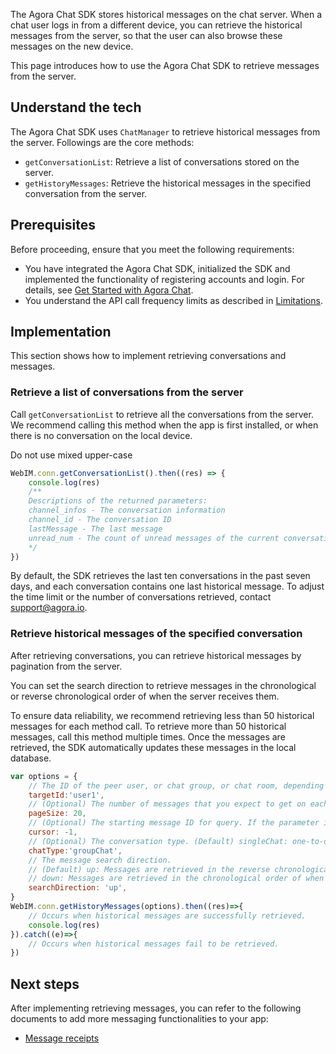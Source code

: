 The Agora Chat SDK stores historical messages on the chat server. When a chat user logs in from a different device, you can retrieve the historical messages from the server, so that the user can also browse these messages on the new device.

This page introduces how to use the Agora Chat SDK to retrieve messages from the server.

## Understand the tech

The Agora Chat SDK uses `ChatManager` to retrieve historical messages from the server. Followings are the core methods:

- `getConversationList`: Retrieve a list of conversations stored on the server.
- `getHistoryMessages`: Retrieve the historical messages in the specified conversation from the server.

## Prerequisites

Before proceeding, ensure that you meet the following requirements:

- You have integrated the Agora Chat SDK, initialized the SDK and implemented the functionality of registering accounts and login. For details, see [Get Started with Agora Chat](./agora_chat_get_started_web?platform=Web).
- You understand the API call frequency limits as described in [Limitations](./agora_chat_limitation?platform=Web).

## Implementation

This section shows how to implement retrieving conversations and messages.

### Retrieve a list of conversations from the server

Call `getConversationList` to retrieve all the conversations from the server. We recommend calling this method when the app is first installed, or when there is no conversation on the local device.

<div class="alert note">Do not use mixed upper-case </div>

```javascript
WebIM.conn.getConversationList().then((res) => {
    console.log(res)
    /**
    Descriptions of the returned parameters:
    channel_infos - The conversation information
    channel_id - The conversation ID
    lastMessage - The last message
    unread_num - The count of unread messages of the current conversation
    */
})
```

By default, the SDK retrieves the last ten conversations in the past seven days, and each conversation contains one last historical message. To adjust the time limit or the number of conversations retrieved, contact support@agora.io.

### Retrieve historical messages of the specified conversation

After retrieving conversations, you can retrieve historical messages by pagination from the server. 

You can set the search direction to retrieve messages in the chronological or reverse chronological order of when the server receives them. 

To ensure data reliability, we recommend retrieving less than 50 historical messages for each method call. To retrieve more than 50 historical messages, call this method multiple times. Once the messages are retrieved, the SDK automatically updates these messages in the local database.

```javascript
var options = {
    // The ID of the peer user, or chat group, or chat room, depending on the chat type.
    targetId:'user1',
    // (Optional) The number of messages that you expect to get on each page. The value range is [1,50] and the default value is 20.
    pageSize: 20,
    // (Optional) The starting message ID for query. If the parameter is set as -1, an empty string, or null, the SDK retrieves messages from the latest one.
    cursor: -1,
    // (Optional) The conversation type. (Default) singleChat: one-to-one conversation; groupChat: group conversation; chatRoom: chat room conversation.
    chatType:'groupChat',
    // The message search direction. 
    // (Default) up: Messages are retrieved in the reverse chronological order of when the server receives them;
    // down: Messages are retrieved in the chronological order of when the server receives them.
    searchDirection: 'up',
}
WebIM.conn.getHistoryMessages(options).then((res)=>{
    // Occurs when historical messages are successfully retrieved.
    console.log(res) 
}).catch((e)=>{
    // Occurs when historical messages fail to be retrieved.
})
```

## Next steps

After implementing retrieving messages, you can refer to the following documents to add more messaging functionalities to your app:

- [Message receipts](./agora_chat_message_receipt_web?platform=Web)